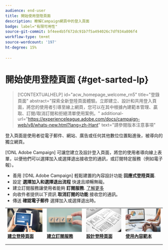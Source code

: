 ```yaml
---
audience: end-user
title: 開始使用登陸頁面
description: 瞭解Campaign網頁中的登入頁面
badge: label="有限可用性"
source-git-commit: bf4ee4b5f672dc91b7f5a494026c7df934a806f4
workflow-type: tm+mt
source-wordcount: '197'
ht-degree: 15%

---
```


# 開始使用登陸頁面 {#get-sarted-lp}

>[!CONTEXTUALHELP]
>id="acw_homepage_welcome_rn5"
>title="登錄頁面"
>abstract="探索全新登陸頁面體驗。立即建立、設計和共用登入頁面，將您的使用者引導至線上網頁，您可以在其中根據內建範本管理、贏取、訂閱/取消訂閱和拒絕清單使用案例。"
>additional-url="https://experienceleague.adobe.com/docs/campaign-web/v8/whats-new.html?lang=zh-Hant" text="請參閱版本注意事項"


登入頁面是使用者從電子郵件、網站、廣告或任何其他數位位置點進後，被導向的獨立網頁。

[!DNL Adobe Campaign] 可讓您建立及設計登入頁面，將您的使用者導向線上表單，以便他們可以選擇加入或選擇退出接收您的通訊，或訂閱特定服務（例如電子報）。

* 善用 [!DNL Adobe Campaign] 輕鬆建置的內容設計功能 **回應式登陸頁面**.
* 設定 **選擇加入和選擇退出流程** 快速且順暢無礙。
* 建立訂閱服務讓使用者能夠 **訂閱服務**. [了解更多](../audience/manage-services.md)
* 向收件者提供以下資訊 **取消訂閱的功能** 接收您的通訊。
* 傳送 **確認電子郵件** 選擇加入或選擇退出時。

<table style="table-layout:fixed"><tr style="border: 0;">
<td>
<a href="create-lp.md">
<img alt="銷售機會" src="../assets/do-not-localize/lp-subscription.jpeg">
</a>
<div><a href="create-lp.md"><strong>建立登陸頁面</strong>
</div>
<p>
</td>
<td>
<a href="../audience/manage-services.md">
<img alt="不常使用" src="../assets/do-not-localize/lp-list.jpg">
</a>
<div>
<a href="../audience/manage-services.md"><strong>建立訂閱服務</strong></a>
</div>
<p></td>
<td>
<a href="lp-content.md">
<img alt="驗證" src="../assets/do-not-localize/lp-design.jpg">
</a>
<div>
<a href="lp-content.md"><strong>設計登陸頁面</strong></a>
</div>
<p>
</td>
<td>
<a href="lp-templates.md">
<img alt="驗證" src="../assets/do-not-localize/lp-reporting.jpg">
</a>
<div>
<a href="lp-templates.md"><strong>使用內容範本</strong></a>
</div>
<p>
</td>
</tr></table>
